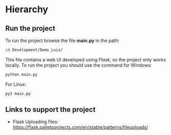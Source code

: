 # Hierarchy

## Run the project
To run the project browse the file **main.py** in the path:
```bash
cd Development/Demo_Luis/
```
This file contains a web UI developed using *Flask*, so the project only works locally. To run the project you should use the command for Windows:
```bash
python main.py
```
For Linux:
```bash
py3 main.py
```

## Links to support the project
* Flask Uploading files: <https://flask.palletsprojects.com/en/stable/patterns/fileuploads/>
